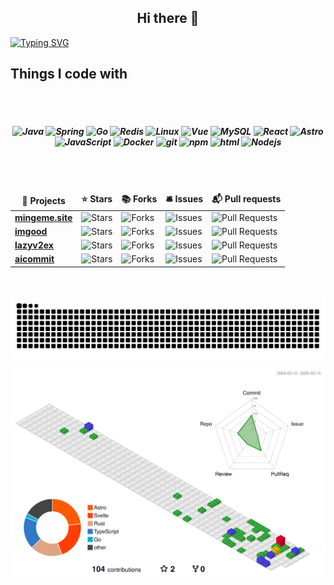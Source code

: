<h2 align="center">Hi there 👋</h2>

[![Typing SVG](https://readme-typing-svg.demolab.com?font=Fira+Code&weight=500&pause=1000&color=F78A13&width=600&height=40&lines=Less%20is%20more)](https://git.io/typing-svg)

<h2>Things I code with</h2>
</br>
</br>
<h5 align="center">
  <img alt="Java" src="https://img.shields.io/badge/-Java-007396?style=flat-square&logo=java&logoColor=white" />
  <img alt="Spring" src="https://img.shields.io/badge/-Spring-6DB33F?style=flat-square&logo=spring&logoColor=white" />
  <img alt="Go" src="https://img.shields.io/badge/-Go-00ADD8?style=flat-square&logo=go&logoColor=white" />
  <img alt="Redis" src="https://img.shields.io/badge/Redis-234479?style=flat-square&logo=redis&logoColor=white" />
  <img alt="Linux" src="https://img.shields.io/badge/-Linux-FCC624?style=flat-square&logo=linux&logoColor=white" />
  <img alt="Vue" src="https://img.shields.io/badge/-Vue-%2335495e?style=flat-square&logo=vue.js&logoColor=white" />
  <img alt="MySQL" src="https://img.shields.io/badge/-MySQL-4479A1?style=flat-square&logo=mysql&logoColor=white" />
  <img alt="React" src="https://img.shields.io/badge/-React-45b8d8?style=flat-square&logo=react&logoColor=white" />
  <img alt="Astro" src="https://img.shields.io/badge/-Astro-FF5D01?style=flat-square&logo=astro&logoColor=white" />
  <img alt="JavaScript" src="https://img.shields.io/badge/-JavaScript-8DD6F9?style=flat-square&logo=webpack&logoColor=white" /> 
  <img alt="Docker" src="https://img.shields.io/badge/-Docker-46a2f1?style=flat-square&logo=docker&logoColor=white" />
  <img alt="git" src="https://img.shields.io/badge/-Git-F05032?style=flat-square&logo=git&logoColor=white" />
  <img alt="npm" src="https://img.shields.io/badge/-NPM-CB3837?style=flat-square&logo=npm&logoColor=white" />
  <img alt="html" src="https://img.shields.io/badge/-HTML-E34F26?style=flat-square&logo=html5&logoColor=white" />
  <img alt="Nodejs" src="https://img.shields.io/badge/-Nodejs-43853d?style=flat-square&logo=Node.js&logoColor=white" />
</h5>
</br>
</br>
<table align="center">
  <thead align="center">
    <tr border: none;>
      <td><b>🎁 Projects</b></td>
      <td><b>⭐ Stars</b></td>
      <td><b>📚 Forks</b></td>
      <td><b>🛎 Issues</b></td>
      <td><b>📬 Pull requests</b></td>
    </tr>
  </thead>
  <tbody>
    <tr>
      <td><a href="https://github.com/mingeme/mingeme.site"><b>mingeme.site</b></a></td>
      <td><img alt="Stars" src="https://img.shields.io/github/stars/mingeme/mingeme.site?style=flat-square&labelColor=343b41"/></td>
      <td><img alt="Forks" src="https://img.shields.io/github/forks/mingeme/mingeme.site?style=flat-square&labelColor=343b41"/></td>
      <td><img alt="Issues" src="https://img.shields.io/github/issues/mingeme/mingeme.site?style=flat-square&labelColor=343b41"/></td>
      <td><img alt="Pull Requests" src="https://img.shields.io/github/issues-pr/mingeme/mingeme.site?style=flat-square&labelColor=343b41"/></td>
    </tr>
    <tr>
      <td><a href="https://github.com/mingeme/imgood"><b>imgood</b></a></td>
      <td><img alt="Stars" src="https://img.shields.io/github/stars/mingeme/imgood?style=flat-square&labelColor=343b41"/></td>
      <td><img alt="Forks" src="https://img.shields.io/github/forks/mingeme/imgood?style=flat-square&labelColor=343b41"/></td>
      <td><img alt="Issues" src="https://img.shields.io/github/issues/mingeme/imgood?style=flat-square&labelColor=343b41"/></td>
      <td><img alt="Pull Requests" src="https://img.shields.io/github/issues-pr/mingeme/imgood?style=flat-square&labelColor=343b41"/></td>
    </tr>
    <tr>
      <td><a href="https://github.com/mingeme/lazyv2ex"><b>lazyv2ex</b></a></td>
      <td><img alt="Stars" src="https://img.shields.io/github/stars/mingeme/lazyv2ex?style=flat-square&labelColor=343b41"/></td>
      <td><img alt="Forks" src="https://img.shields.io/github/forks/mingeme/lazyv2ex?style=flat-square&labelColor=343b41"/></td>
      <td><img alt="Issues" src="https://img.shields.io/github/issues/mingeme/lazyv2ex?style=flat-square&labelColor=343b41"/></td>
      <td><img alt="Pull Requests" src="https://img.shields.io/github/issues-pr/mingeme/lazyv2ex?style=flat-square&labelColor=343b41"/></td>
    </tr>
    <tr>
      <td><a href="https://github.com/mingeme/aicommit"><b>aicommit</b></a></td>
      <td><img alt="Stars" src="https://img.shields.io/github/stars/mingeme/aicommit?style=flat-square&labelColor=343b41"/></td>
      <td><img alt="Forks" src="https://img.shields.io/github/forks/mingeme/aicommit?style=flat-square&labelColor=343b41"/></td>
      <td><img alt="Issues" src="https://img.shields.io/github/issues/mingeme/aicommit?style=flat-square&labelColor=343b41"/></td>
      <td><img alt="Pull Requests" src="https://img.shields.io/github/issues-pr/mingeme/aicommit?style=flat-square&labelColor=343b41"/></td>
    </tr>
  </tbody>
</table>
</br>
</br>

<picture>
  <source media="(prefers-color-scheme: dark)" srcset="https://raw.githubusercontent.com/mingeme/mingeme/output/github-contribution-grid-snake-dark.svg">
  <source media="(prefers-color-scheme: light)" srcset="https://raw.githubusercontent.com/mingeme/mingeme/output/github-contribution-grid-snake.svg">
  <img alt="github contribution grid snake animation" src="https://raw.githubusercontent.com/mingeme/mingeme/output/github-contribution-grid-snake.svg">
</picture>

<img src="profile-3d-contrib/profile-gitblock.svg" alt="3D contributions" />
